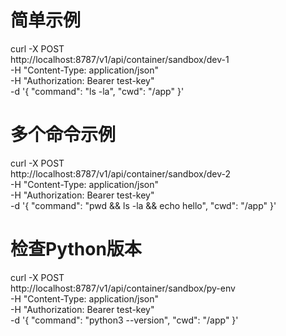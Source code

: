 # 简单示例

curl -X POST \
  http://localhost:8787/v1/api/container/sandbox/dev-1 \
  -H "Content-Type: application/json" \
  -H "Authorization: Bearer test-key" \
  -d '{
    "command": "ls -la",
    "cwd": "/app"
  }'

# 多个命令示例  

curl -X POST \
  http://localhost:8787/v1/api/container/sandbox/dev-2 \
  -H "Content-Type: application/json" \
  -H "Authorization: Bearer test-key" \
  -d '{
    "command": "pwd && ls -la && echo hello",
    "cwd": "/app"
  }'

# 检查Python版本

curl -X POST \
  http://localhost:8787/v1/api/container/sandbox/py-env \
  -H "Content-Type: application/json" \
  -H "Authorization: Bearer test-key" \
  -d '{
    "command": "python3 --version",
    "cwd": "/app"
  }'